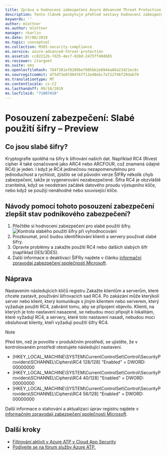```yaml
---
title: Zpráva o hodnocení zabezpečení Azure Advanced Threat Protection stav | Microsoft Docs
description: Tento článek poskytuje přehled sestavy hodnocení zabezpečení stav (slabé šifrování identity) pro Azure ATP.
keywords: ''
author: mlottner
ms.author: mlottner
manager: rkarlin
ms.date: 07/08/2019
ms.topic: conceptual
ms.collection: M365-security-compliance
ms.service: azure-advanced-threat-protection
ms.assetid: cc82212b-7d25-4ec7-828d-2475ff40d685
ms.reviewer: itargoet
ms.suite: ems
ms.openlocfilehash: 784f381ef8209bef885bb2e8944a60a23d21ec8c
ms.sourcegitcommit: 475df3e87d8476ff13e48ebc7a722f46f29dab70
ms.translationtype: MT
ms.contentlocale: cs-CZ
ms.lasthandoff: 09/16/2019
ms.locfileid: "71007418"
---
```

# <a name="security-assessment-weak-cipher-usage---preview"></a>Posouzení zabezpečení: Slabé použití šifry – Preview


## <a name="what-are-weak-ciphers"></a>Co jsou slabé šifry? 

Kryptografie spoléhá na šifry k šifrování našich dat. Například RC4 (Rivest cipher 4 také označované jako ARC4 nebo ARCFOUR, což znamená údajné RC4) je jeden.   I když je RC4 jedinečnou nezapomenutelnou pro jednoduchost a rychlost, zjistilo se od původní verze ŠIFRy několik chyb zabezpečení, takže je vygenerování nezabezpečené. Šifra RC4 je obzvláště zranitelná, když se neodstraní začátek datového proudu výstupního klíče, nebo když se použijí nenáhodné nebo související klíče. 

## <a name="how-do-i-use-this-security-assessment-to-improve-my-organizational-security-posture"></a>Návody pomocí tohoto posouzení zabezpečení zlepšit stav podnikového zabezpečení? 

1. Přečtěte si hodnocení zabezpečení pro slabé použití šifry. 
    ![Kontrola slabého použití šifry při vyhodnocování](media/atp-cas-isp-weak-cipher-2.png)
1. Prozkoumat, proč budou identifikování klienti a servery používat slabé šifry.   
1. Opravte problémy a zakažte použití RC4 nebo dalších slabých šifr (například DES/3DES). 
1. Další informace o deaktivaci ŠIFRy najdete v článku [informační zpravodaj zabezpečení společnosti Microsoft](https://support.microsoft.com/help/2868725/microsoft-security-advisory-update-for-disabling-rc4). 

## <a name="remediation"></a>Náprava

Nastavením následujících klíčů registru Zakažte klientům a serverům, které chcete zastavit, používání šifrovacích sad RC4. Po zakázání může kterýkoli server nebo klient, který komunikuje s jiným klientem nebo serverem, který vyžaduje použití RC4, zabránit tomu, aby se připojení objevilo. Klienti, na kterých je toto nastavení nasazené, se nebudou moci připojit k lokalitám, které vyžadují RC4, a servery, které toto nastavení nasadí, nebudou moci obsluhovat klienty, kteří vyžadují použití šifry RC4.

> [!NOTE]
>Před tím, než je povolíte v produkčním prostředí, se ujistěte, že v kontrolovaném prostředí otestujete následující nastavení. 
- [HKEY_LOCAL_MACHINE\SYSTEM\CurrentControlSet\Control\SecurityProviders\SCHANNEL\Ciphers\RC4 128/128]   "Enabled" = DWORD: 00000000 
- [HKEY_LOCAL_MACHINE\SYSTEM\CurrentControlSet\Control\SecurityProviders\SCHANNEL\Ciphers\RC4 40/128]   "Enabled" = DWORD: 00000000
- [HKEY_LOCAL_MACHINE\SYSTEM\CurrentControlSet\Control\SecurityProviders\SCHANNEL\Ciphers\RC4 56/128]   "Enabled" = DWORD: 00000000

Další informace o stahování a aktualizaci úprav registru najdete v [informačním zpravodaji zabezpečení společnosti Microsoft](https://docs.microsoft.com/security-updates/SecurityAdvisories/2013/2868725).


## <a name="next-steps"></a>Další kroky
- [Filtrování aktivit v Azure ATP v Cloud App Security](atp-activities-filtering-mcas.md)
- [Podívejte se na fórum služby Azure ATP.](https://aka.ms/azureatpcommunity)
